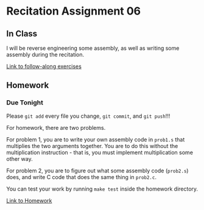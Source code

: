 # Recitation Assignment 06


## In Class  

I will be reverse engineering some assembly, as well as writing some
assembly during the recitation.

[Link to follow-along exercises](in-class)

## Homework
### Due Tonight  

Please `git add` every file you change, `git commit`, and `git push`!!!

For homework, there are two problems.

For problem 1, you are to write your own assembly code in `prob1.s`
that multiplies the two arguments together. You are to do this without
the multiplication instruction - that is, you must implement multiplication
some other way.

For problem 2, you are to figure out what some assembly code (`prob2.s`) does,
and write C code that does the same thing in `prob2.c`.

You can test your work by running `make test` inside the homework directory.

[Link to Homework](for-homework)
